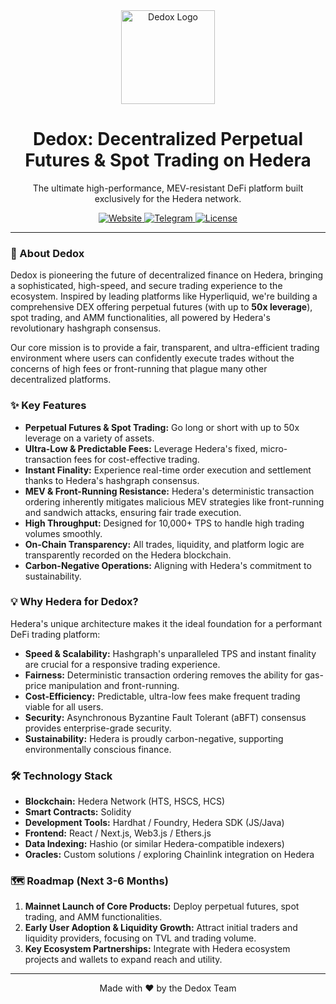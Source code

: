 <div align="center">
  <img src="https://path/to/your/logo.png" alt="Dedox Logo" width="150"/>
  <h1>Dedox: Decentralized Perpetual Futures & Spot Trading on Hedera</h1>
  <p>The ultimate high-performance, MEV-resistant DeFi platform built exclusively for the Hedera network.</p>
  
  <p>
    <a href="https://dedox.xyz" target="_blank">
      <img src="https://img.shields.io/badge/Website-Live-blue?style=for-the-badge&logo=vercel" alt="Website"/>
    </a>
    <a href="https://t.me/kekatsuragi" target="_blank">
      <img src="https://img.shields.io/badge/Telegram-Join-2CA5E0?style=for-the-badge&logo=telegram&logoColor=white" alt="Telegram"/>
    </a>
    <a href="https://github.com/dedoxfi" target="_blank">
      <img src="https://img.shields.io/github/license/dedox/dedox?style=for-the-badge&color=blue" alt="License"/>
    </a>
  </p>
</div>

---

### 🚀 About Dedox

Dedox is pioneering the future of decentralized finance on Hedera, bringing a sophisticated, high-speed, and secure trading experience to the ecosystem. Inspired by leading platforms like Hyperliquid, we're building a comprehensive DEX offering perpetual futures (with up to **50x leverage**), spot trading, and AMM functionalities, all powered by Hedera's revolutionary hashgraph consensus.

Our core mission is to provide a fair, transparent, and ultra-efficient trading environment where users can confidently execute trades without the concerns of high fees or front-running that plague many other decentralized platforms.

### ✨ Key Features

*   **Perpetual Futures & Spot Trading:** Go long or short with up to 50x leverage on a variety of assets.
*   **Ultra-Low & Predictable Fees:** Leverage Hedera's fixed, micro-transaction fees for cost-effective trading.
*   **Instant Finality:** Experience real-time order execution and settlement thanks to Hedera's hashgraph consensus.
*   **MEV & Front-Running Resistance:** Hedera's deterministic transaction ordering inherently mitigates malicious MEV strategies like front-running and sandwich attacks, ensuring fair trade execution.
*   **High Throughput:** Designed for 10,000+ TPS to handle high trading volumes smoothly.
*   **On-Chain Transparency:** All trades, liquidity, and platform logic are transparently recorded on the Hedera blockchain.
*   **Carbon-Negative Operations:** Aligning with Hedera's commitment to sustainability.

### 💡 Why Hedera for Dedox?

Hedera's unique architecture makes it the ideal foundation for a performant DeFi trading platform:

*   **Speed & Scalability:** Hashgraph's unparalleled TPS and instant finality are crucial for a responsive trading experience.
*   **Fairness:** Deterministic transaction ordering removes the ability for gas-price manipulation and front-running.
*   **Cost-Efficiency:** Predictable, ultra-low fees make frequent trading viable for all users.
*   **Security:** Asynchronous Byzantine Fault Tolerant (aBFT) consensus provides enterprise-grade security.
*   **Sustainability:** Hedera is proudly carbon-negative, supporting environmentally conscious finance.

### 🛠️ Technology Stack

*   **Blockchain:** Hedera Network (HTS, HSCS, HCS)
*   **Smart Contracts:** Solidity
*   **Development Tools:** Hardhat / Foundry, Hedera SDK (JS/Java)
*   **Frontend:** React / Next.js, Web3.js / Ethers.js
*   **Data Indexing:** Hashio (or similar Hedera-compatible indexers)
*   **Oracles:** Custom solutions / exploring Chainlink integration on Hedera

### 🗺️ Roadmap (Next 3-6 Months)

1.  **Mainnet Launch of Core Products:** Deploy perpetual futures, spot trading, and AMM functionalities.
2.  **Early User Adoption & Liquidity Growth:** Attract initial traders and liquidity providers, focusing on TVL and trading volume.
3.  **Key Ecosystem Partnerships:** Integrate with Hedera ecosystem projects and wallets to expand reach and utility.



---

<div align="center">
  <p>Made with ❤️ by the Dedox Team</p>
</div>
